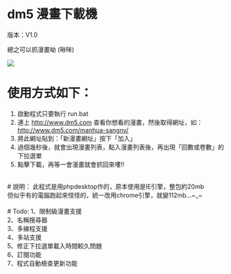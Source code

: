 # dm5 漫畫下載機

版本：V1.0

總之可以抓漫畫呦 (啾咪)

<img src="http://3wa.tw/photo/small.php?w_size=900&compassion=85&file_name=users/shadow/20160714_161324_0.png&noshow=1">

# 使用方式如下：<br>
1. 啟動程式只要執行 run.bat <br>
2. 連上 http://www.dm5.com 查看你想看的漫畫，然後取得網址，如：http://www.dm5.com/manhua-sangnv/ <br>
3. 將此網址貼到：「新漫畫網址」按下「加入」 <br>
4. 過個幾秒後，就會出現漫畫列表，點入漫畫列表後，再出現「回數或卷數」的下拉選單 <br>
5. 點擊下載，再等一會漫畫就會抓回來嘍!! <br>
<br>
# 說明：                                                         
此程式是用phpdesktop作的，原本使用是IE引擎，整包約20mb<br>
但似乎有的電腦跑起來怪怪的，統一改用chrome引擎，就變112mb...~_~<br>
<br>
# Todo:
1、限制級漫畫支援 <br>
2、名稱搜尋器 <br>
3、多線程支援 <br>
4、多站支援 <br>
5、修正下拉選單載入時間較久問題 <br>
6、訂閱功能 <br>
7、程式自動檢查更新功能 <br>
